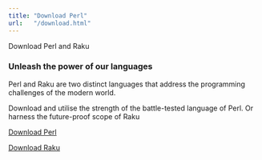 ```yaml
---
title: "Download Perl"
url:   "/download.html"
---
```

Download Perl and Raku
### Unleash the power of our languages

Perl and Raku are two distinct languages that address the
programming challenges of the modern world.

Download
and utilise the strength of the battle-tested language of
Perl.
Or harness the future-proof scope of Raku

[Download Perl](https://www.perl.org/get.html)

[Download Raku](https://www.raku.org/downloads/)
